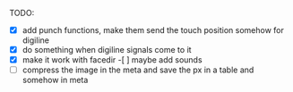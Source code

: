 TODO:
- [x] add punch functions, make them send the touch position somehow for digiline
- [x] do something when digiline signals come to it
- [x] make it work with facedir -[ ] maybe add sounds
- [ ] compress the image in the meta and save the px in a table and somehow in meta
